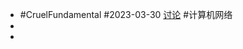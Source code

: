 - #CruelFundamental #2023-03-30 [讨论](https://github.com/CYZH1307/CruelFundamental/tree/main/homework/202303/30) #计算机网络
-
-